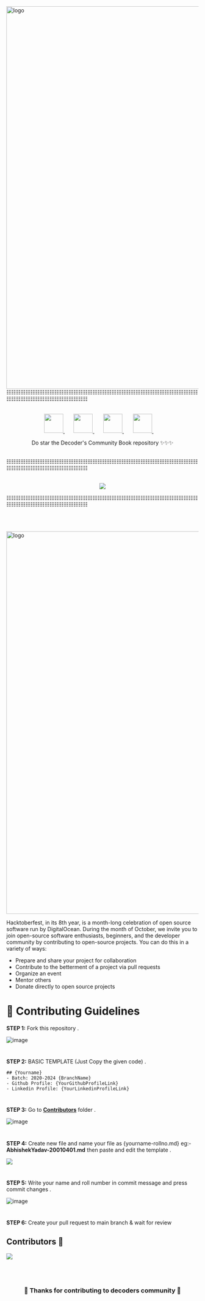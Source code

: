 <img align="center" width="1000" alt="logo" src="assets/Community-repo.png">

<br/>
☷☷☷☷☷☷☷☷☷☷☷☷☷☷☷☷☷☷☷☷☷☷☷☷☷☷☷☷☷☷☷☷☷☷☷☷☷☷☷☷☷☷☷☷☷☷☷☷☷☷☷☷☷☷☷☷☷
 <br/> <br/>

  <p align="center">
<a href="https://t.me/decoderscommunity">
    <img src="https://upload.wikimedia.org/wikipedia/commons/8/82/Telegram_logo.svg" height="50px" />
  </a>&nbsp; &nbsp; &nbsp;
  <a href="https://www.linkedin.com/company/decoderscommunity">
    <img src="https://raw.githubusercontent.com/alexnaiman/alexnaiman/master/resources/linkedin.webp" height="50px" />
  </a>&nbsp; &nbsp; &nbsp;
  <a href="https://instagram.com/decoderscommunity">
    <img src="https://upload.wikimedia.org/wikipedia/commons/thumb/1/13/CIS-A2K_Instagram_Icon_%28Pink%29.svg/640px-CIS-A2K_Instagram_Icon_%28Pink%29.svg.png" height="50px" />
  </a>&nbsp; &nbsp; &nbsp;
  <a href="https://bit.ly/DecodersYoutube">
    <img src="https://upload.wikimedia.org/wikipedia/commons/thumb/b/b1/Antu_youtube-dl.svg/640px-Antu_youtube-dl.svg.png" height="50px" />
  </a>&nbsp; &nbsp; &nbsp;
  
 
</p>

 <p align="center">
 Do star the Decoder's Community Book repository ✨✨✨

</p>

  <br/>
☷☷☷☷☷☷☷☷☷☷☷☷☷☷☷☷☷☷☷☷☷☷☷☷☷☷☷☷☷☷☷☷☷☷☷☷☷☷☷☷☷☷☷☷☷☷☷☷☷☷☷☷☷☷☷☷☷
  <br/>  <br/>

<p align="center"><a href="https://youtu.be/KPqjTNk-kKg"><img src="assets/CommunityBooks-Repo.gif"></img></a></p>



☷☷☷☷☷☷☷☷☷☷☷☷☷☷☷☷☷☷☷☷☷☷☷☷☷☷☷☷☷☷☷☷☷☷☷☷☷☷☷☷☷☷☷☷☷☷☷☷☷☷☷☷☷☷☷☷☷


 <br/> <br/>

<img width="1000" alt="logo" src="">

Hacktoberfest, in its 8th year, is a month-long celebration of open source software run by DigitalOcean. During the month of October, we invite you to join open-source software enthusiasts, beginners, and the developer community by contributing to open-source projects. You can do this in a variety of ways:

- Prepare and share your project for collaboration
- Contribute to the betterment of a project via pull requests
- Organize an event
- Mentor others
- Donate directly to open source projects

#

# 🚀 Contributing Guidelines

**STEP 1:** Fork this repository .

![image](https://user-images.githubusercontent.com/23385605/135757565-88fc32a2-171a-4489-88f4-81aa24655bdd.png)

#

**STEP 2:** BASIC TEMPLATE (Just Copy the given code) .

```
## {Yourname}
- Batch: 2020-2024 {BranchName}
- Github Profile: {YourGithubProfileLink}
- Linkedin Profile: {YourLinkedinProfileLink}
```

#

**STEP 3:** Go to [**Contributors**](https://github.com/decodershbtu/Decoders-Community/tree/main/Contributors) folder .

![image](https://user-images.githubusercontent.com/23385605/135766009-52483503-9798-4cb3-8ad3-9908ed0eed10.png)

#

**STEP 4:** Create new file and name your file as {yourname-rollno.md} eg:- **AbhishekYadav-20010401.md** then paste and edit the template .

<img src="https://github.com/decodershbtu/Decoders-Community/blob/main/assets/create-your-name-file.gif"></img>

#

**STEP 5:** Write your name and roll number in commit message and press commit changes .

![image](https://user-images.githubusercontent.com/23385605/135766743-193aff56-63ac-4023-85ba-9964441e0bca.png)

#

**STEP 6:** Create your pull request to main branch & wait for review



## Contributors 🎉
<a href="https://github.com/DecodersCommunity/Decoders-Community/graphs/contributors">
  <img src="https://contrib.rocks/image?repo=DecodersCommunity/Decoders-Community" />
</a>

<br><br>

<h3 align="center">🎉 Thanks for contributing to decoders community 🎉</h3>
